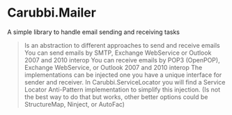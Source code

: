 # Carubbi.Mailer
A simple library to handle email sending and receiving tasks

> Is an abstraction to different approaches to send and receive emails
> You can send emails by SMTP, Exchange WebService or Outlook 2007 and 2010 interop
> You can receive emails by POP3 (OpenPOP), Exchange WebService, or Outlook 2007 and 2010 interop
> The implementations can be injected one you have a unique interface for sender and receiver. 
> In Carubbi.ServiceLocator you will find a Service Locator Anti-Pattern implementation to simplify this injection. (Is not the best way to do that but works, other better options could be StructureMap, Ninject, or AutoFac)
